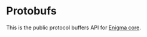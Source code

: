# Protobufs

This is the public protocol buffers API for [Enigma core](https://github.com/EnigmasLab/enigma-core).